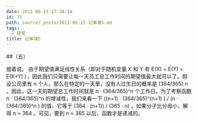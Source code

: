 ```yaml
---
date: 2011-06-15 17:38:14
id: 73
path: source/_posts/2011-06-15-记事簿5.md
tags:
  - 随笔
title: 记事簿5
---
```


##（五）

接着说。
由于期望值满足线性关系（即对于随机变量 X 和 Y 有 E(X) + E(Y) = E(X+Y) ），因此我们只需要让每一天员工总工作时间的期望值最大就可以了。假设公司里有 n 个人，那么在特定的一天里，没有人过生日的概率是 (364/365) n 。因此，这一天的期望总工作时间就是 n · (364/365)^n 个工作日。为了考察函数 n · (364/365)^n 的增减性，我们来看一下 ((n+1) · (364/365)^(n+1) ) / (n · (364/365)^n ) 的值，它等于 (364 · (n+1)) / (365 · n) 。如果分子比分母小，解得 n > 364 。可见，要到 n = 365 以后，函数才是递减的。